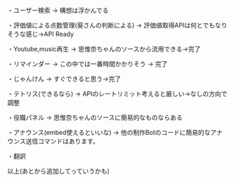 ・ユーザー検索 → 構想は浮かんでる

・評価値による点数管理(葵さんの判断による) → 評価値取得APIは何とでもなりそうな感じ→API Ready

・Youtube,music再生 → 思惟奈ちゃんのソースから流用できる→完了

・リマインダー → この中では一番時間かかりそう → 完了

・じゃんけん → すぐできると思う→完了

・テトリス(できるなら) → APIのレートリミット考えると厳しい→なしの方向で調整

・役職パネル → 思惟奈ちゃんのソースに簡易的なものならある

・アナウンス(embed使えるといいな) → 他の制作Botのコードに簡易的なアナウンス送信コマンドはあります。

・翻訳

以上(あとから追加してっていうかも)
